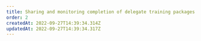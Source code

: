 ```yaml
---
title: Sharing and monitoring completion of delegate training packages
order: 2
createdAt: 2022-09-27T14:39:34.314Z
updatedAt: 2022-09-27T14:39:34.317Z
---
```


